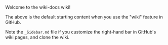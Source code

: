 Welcome to the wiki-docs wiki!

The above is the default starting content when you use the "wiki" feature in
GitHub.

Note the `_Sidebar.md` file if you customize the right-hand bar in GitHub's
wiki pages, and clone the wiki.
